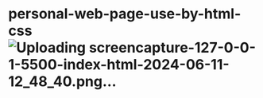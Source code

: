 # personal-web-page-use-by-html-css![Uploading screencapture-127-0-0-1-5500-index-html-2024-06-11-12_48_40.png…]()
